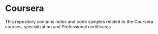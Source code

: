 # Coursera
This repository contains notes and code samples related to the Coursera courses, specialization and Professional certificates
